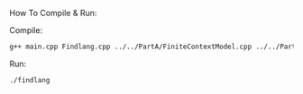 How To Compile & Run:

Compile:
```bash
g++ main.cpp Findlang.cpp ../../PartA/FiniteContextModel.cpp ../../PartA/CircularBuffer.cpp ../Ex1/Lang.cpp -o findlang
```
Run:
```bash
./findlang
```
